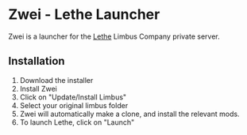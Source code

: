 # Zwei - Lethe Launcher

Zwei is a launcher for the [Lethe](https://lethelc.site) Limbus Company private server.

## Installation

1. Download the installer
2. Install Zwei
3. Click on "Update/Install Limbus"
4. Select your original limbus folder
5. Zwei will automatically make a clone, and install the relevant mods.
6. To launch Lethe, click on "Launch"
